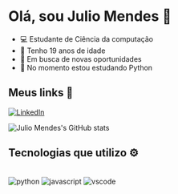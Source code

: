 
# Olá, sou Julio Mendes 👋

- 💻 Estudante de Ciência da computação
- 📅 Tenho 19 anos de idade
- 🔎 Em busca de novas oportunidades
- 🐍 No momento estou estudando Python

## Meus links 🔗

[![LinkedIn](https://img.shields.io/badge/LinkedIn-0077B5?style=for-the-badge&logo=linkedin&logoColor=white)](www.linkedin.com/in/julio-santos-mendes)

![Julio Mendes's GitHub stats](https://github-readme-stats.vercel.app/api?username=juliostmendes&show_icons=true&theme=dracula)

## Tecnologias que utilizo ⚙️

<div style="display: inline_block"><br/>
  <img align="center" alt="python" src="https://img.shields.io/badge/Python-14354C?style=for-the-badge&logo=python&logoColor=white" />
  <img align="center" alt="javascript" src="https://img.shields.io/badge/JavaScript-323330?style=for-the-badge&logo=javascript&logoColor=F7DF1E" />
   <img align="center" alt="vscode" src="https://img.shields.io/badge/Visual_Studio_Code-0078D4?style=for-the-badge&logo=visual%20studio%20code&logoColor=white"/>
</div>
